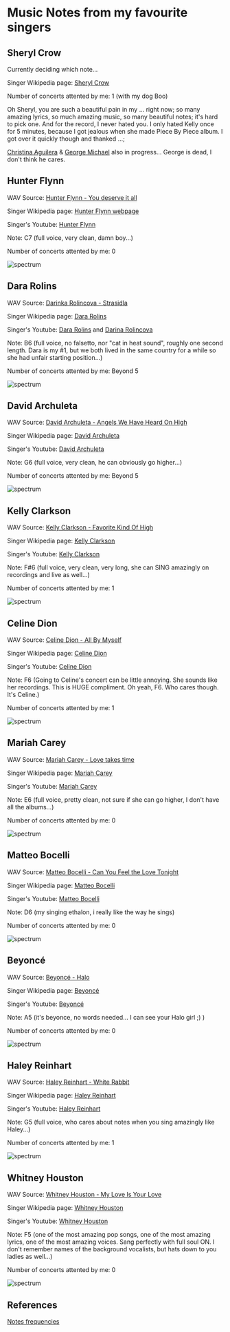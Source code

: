 # Music Notes from my favourite singers

## Sheryl Crow

Currently deciding which note...

Singer Wikipedia page: [Sheryl Crow](https://en.wikipedia.org/wiki/Sheryl_Crow)

Number of concerts attented by me: 1 (with my dog Boo)

Oh Sheryl, you are such a beautiful pain in my ... right now; so many amazing lyrics, so much amazing music, so many beautiful notes; it's hard to pick one. And for the record, I never hated you. I only hated Kelly once for 5 minutes, because I got jealous when she made Piece By Piece album. I got over it quickly though and thanked ...;

[Christina Aguilera](https://en.wikipedia.org/wiki/Christina_Aguilera) & [George Michael](https://en.wikipedia.org/wiki/George_Michael) also in progress... George is dead, I don't think he cares.

## Hunter Flynn

WAV Source: [Hunter Flynn - You deserve it all](https://www.youtube.com/watch?v=WjuqwcEsJDY)

Singer Wikipedia page: [Hunter Flynn webpage](https://hunterflynn.com/)

Singer's Youtube: [Hunter Flynn](https://www.youtube.com/@hunterflynn)

Note: C7 (full voice, very clean, damn boy...)

Number of concerts attented by me: 0

![spectrum](hunterc7.png)

## Dara Rolins

WAV Source: [Darinka Rolincova - Strasidla](https://youtu.be/G0r06nbJoQ8?si=8l0269eAmpx9y7QM&t=49)

Singer Wikipedia page: [Dara Rolins](https://en.wikipedia.org/wiki/Dara_Rolins)

Singer's Youtube: [Dara Rolins](https://www.youtube.com/channel/UCMKV1A4A7p090CREb5NVbug) and [Darina Rolincova](https://www.youtube.com/@darinarolincova7719)

Note: B6 (full voice, no falsetto, nor "cat in heat sound", roughly one second length. Dara is my #1, but we both lived in the same country for a while so she had unfair starting position...)

Number of concerts attented by me: Beyond 5

![spectrum](darinkab6.png)

## David Archuleta

WAV Source: [David Archuleta - Angels We Have Heard On High](https://youtu.be/VFh-UtMzpi0?si=0bXwt203csPaKHIn&t=111)

Singer Wikipedia page: [David Archuleta](https://en.wikipedia.org/wiki/David_Archuleta)

Singer's Youtube: [David Archuleta](https://www.youtube.com/channel/UC75d1FNP1qR0lCY1usRKQEw)

Note: G6 (full voice, very clean, he can obviously go higher...)

Number of concerts attented by me: Beyond 5

![spectrum](archieg6.png)

## Kelly Clarkson

WAV Source: [Kelly Clarkson - Favorite Kind Of High](https://www.youtube.com/watch?v=AuPV2hk5Ekg)

Singer Wikipedia page: [Kelly Clarkson](https://en.wikipedia.org/wiki/Kelly_Clarkson)

Singer's Youtube: [Kelly Clarkson](https://www.youtube.com/channel/UCoRUmyNL8KEYftmxRA2n3SQ)

Note: F#6 (full voice, very clean, very long, she can SING amazingly on recordings and live as well...)

Number of concerts attented by me: 1

![spectrum](kellyfsharp6.png)

## Celine Dion

WAV Source: [Celine Dion - All By Myself](https://www.youtube.com/watch?v=NGrLb6W5YOM)

Singer Wikipedia page: [Celine Dion](https://en.wikipedia.org/wiki/Celine_Dion)

Singer's Youtube: [Celine Dion](https://www.youtube.com/channel/UC_yGU4qz9zAjEWLQxCg9NZQ)

Note: F6 (Going to Celine's concert can be little annoying. She sounds like her recordings. This is HUGE compliment. Oh yeah, F6. Who cares though. It's Celine.)

Number of concerts attented by me: 1

![spectrum](celinef6.png)

## Mariah Carey

WAV Source: [Mariah Carey - Love takes time](https://www.youtube.com/watch?v=FkDpwF6-QiA)

Singer Wikipedia page: [Mariah Carey](https://en.wikipedia.org/wiki/Mariah_Carey)

Singer's Youtube: [Mariah Carey](https://www.youtube.com/channel/UCurpiDXSkcUbgdMwHNZkrCg)

Note: E6 (full voice, pretty clean, not sure if she can go higher, I don't have all the albums...)

Number of concerts attented by me: 0

![spectrum](mariahe6.png)

## Matteo Bocelli

WAV Source: [Matteo Bocelli - Can You Feel the Love Tonight](https://www.youtube.com/watch?v=tnTtj7zDX38)

Singer Wikipedia page: [Matteo Bocelli](https://es.wikipedia.org/wiki/Matteo_Bocelli)

Singer's Youtube: [Matteo Bocelli](https://www.youtube.com/channel/UCGjtLJZa5JoDC06qApK-tvQ)

Note: D6 (my singing ethalon, i really like the way he sings)

Number of concerts attented by me: 0

![spectrum](matteod6.png)

## Beyoncé

WAV Source: [Beyoncé - Halo](https://www.youtube.com/watch?v=bnVUHWCynig)

Singer Wikipedia page: [Beyoncé](https://www.youtube.com/channel/UCuHzBCaKmtaLcRAOoazhCPA)

Singer's Youtube: [Beyoncé](https://en.wikipedia.org/wiki/Beyonc%C3%A9)

Note: A5 (it's beyonce, no words needed... I can see your Halo girl ;) )

Number of concerts attented by me: 0

![spectrum](beyoncea5.png)

## Haley Reinhart

WAV Source: [Haley Reinhart - White Rabbit](https://www.youtube.com/watch?v=JUnN73nooxs)

Singer Wikipedia page: [Haley Reinhart](https://en.wikipedia.org/wiki/Haley_Reinhart)

Singer's Youtube: [Haley Reinhart](https://www.youtube.com/channel/UCwXYEA4cQYBSqYQDkN5xQzA)

Note: G5 (full voice, who cares about notes when you sing amazingly like Haley...)

Number of concerts attented by me: 1

![spectrum](hrg5.png)

## Whitney Houston

WAV Source: [Whitney Houston - My Love Is Your Love](https://www.youtube.com/watch?v=kxZD0VQvfqU)

Singer Wikipedia page: [Whitney Houston](https://en.wikipedia.org/wiki/Whitney_Houston)

Singer's Youtube: [Whitney Houston](https://www.youtube.com/channel/UC7fzrpTArAqDHuB3Hbmd_CQ)

Note: F5 (one of the most amazing pop songs, one of the most amazing lyrics, one of the most amazing voices. Sang perfectly with full soul ON. I don't remember names of the background vocalists, but hats down to you ladies as well...)

Number of concerts attented by me: 0

![spectrum](whitneyf5.png)

## References

[Notes frequencies](https://homes.luddy.indiana.edu/donbyrd/Teach/MusicalPitchesTable.htm)
